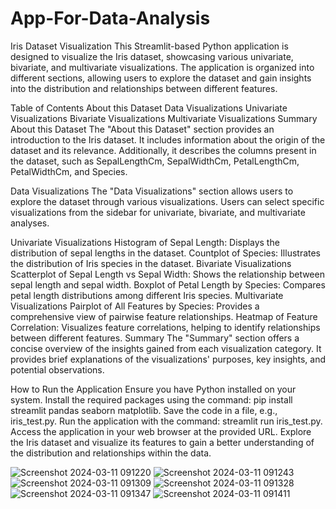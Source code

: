 # App-For-Data-Analysis

Iris Dataset Visualization
This Streamlit-based Python application is designed to visualize the Iris dataset, showcasing various univariate, bivariate, and multivariate visualizations. The application is organized into different sections, allowing users to explore the dataset and gain insights into the distribution and relationships between different features.

Table of Contents
About this Dataset
Data Visualizations
Univariate Visualizations
Bivariate Visualizations
Multivariate Visualizations
Summary
About this Dataset
The "About this Dataset" section provides an introduction to the Iris dataset. It includes information about the origin of the dataset and its relevance. Additionally, it describes the columns present in the dataset, such as SepalLengthCm, SepalWidthCm, PetalLengthCm, PetalWidthCm, and Species.

Data Visualizations
The "Data Visualizations" section allows users to explore the dataset through various visualizations. Users can select specific visualizations from the sidebar for univariate, bivariate, and multivariate analyses.

Univariate Visualizations
Histogram of Sepal Length: Displays the distribution of sepal lengths in the dataset.
Countplot of Species: Illustrates the distribution of Iris species in the dataset.
Bivariate Visualizations
Scatterplot of Sepal Length vs Sepal Width: Shows the relationship between sepal length and sepal width.
Boxplot of Petal Length by Species: Compares petal length distributions among different Iris species.
Multivariate Visualizations
Pairplot of All Features by Species: Provides a comprehensive view of pairwise feature relationships.
Heatmap of Feature Correlation: Visualizes feature correlations, helping to identify relationships between different features.
Summary
The "Summary" section offers a concise overview of the insights gained from each visualization category. It provides brief explanations of the visualizations' purposes, key insights, and potential observations.

How to Run the Application
Ensure you have Python installed on your system.
Install the required packages using the command: pip install streamlit pandas seaborn matplotlib.
Save the code in a file, e.g., iris_test.py.
Run the application with the command: streamlit run iris_test.py.
Access the application in your web browser at the provided URL.
Explore the Iris dataset and visualize its features to gain a better understanding of the distribution and relationships within the data.


![Screenshot 2024-03-11 091220](https://github.com/Siva-Subramaniam-DS/App-For-Data-Analysis/assets/138869164/2d30b2fa-a8d0-48ca-81e0-0c080d4ede8a)
![Screenshot 2024-03-11 091243](https://github.com/Siva-Subramaniam-DS/App-For-Data-Analysis/assets/138869164/2057d3d8-4e86-4bfa-bfea-1c613e2a199b)
![Screenshot 2024-03-11 091309](https://github.com/Siva-Subramaniam-DS/App-For-Data-Analysis/assets/138869164/c7f81957-7b39-4a5d-bc8d-7e845bb287e3)
![Screenshot 2024-03-11 091328](https://github.com/Siva-Subramaniam-DS/App-For-Data-Analysis/assets/138869164/b188dc1c-23a3-4cc7-b0e1-59a0686d2913)
![Screenshot 2024-03-11 091347](https://github.com/Siva-Subramaniam-DS/App-For-Data-Analysis/assets/138869164/d4df3d80-0ae6-438c-854a-4e402d2f244c)
![Screenshot 2024-03-11 091411](https://github.com/Siva-Subramaniam-DS/App-For-Data-Analysis/assets/138869164/76e73a6d-eaf1-404c-b5dd-b25815ceeae3)


